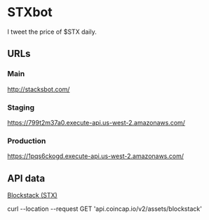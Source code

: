 # STXbot 

I tweet the price of $STX daily.


## URLs

### Main

http://stacksbot.com/

### Staging

https://799t2m37a0.execute-api.us-west-2.amazonaws.com/

### Production

https://1pqs6ckogd.execute-api.us-west-2.amazonaws.com/

## API data

[Blockstack (STX)](https://coincap.io/assets/blockstack)

curl --location --request GET 'api.coincap.io/v2/assets/blockstack'